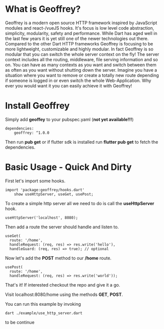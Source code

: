 
# What is Geoffrey?

Geoffrey is a modern open source HTTP framework inspired by JavaScript modules and react-/vueJS hooks. It's focus is low level code abstraction, simplicity, modularity, safety and performance. While Dart has aged well in the last few years it is yet still one of the newer technologies out there. Compared to the other Dart HTTP frameworks Geoffrey is focusing to be more lightweight, customizable and highly modular. In fact Geoffrey is so modular that you can switch the whole server context on the fly! The server context includes all the routing, middleware, file serving information and so on. You can have as many contexts as you want and switch between them as often as you want without shutting down the server. Imagine you have a situation where you want to remove or create a totally new route depending if someone is logged in or even switch the whole Web-Application. Why ever you would want it you can easily achieve it with Geoffrey! 

# Install Geoffrey

Simply add **geoffey** to your pubspec.yaml (**not yet available!!!**)

    dependencies:
        geoffrey: ^1.0.0

Then run **pub get** or if flutter sdk is installed run **flutter pub get** to fetch the dependencies. 

# Basic Usage - Quick And Dirty

First let's import some hooks.

    import 'package:geoffrey/hooks.dart' 
        show useHttpServer, useGet, usePost;

To create a simple http server all we need to do is call the **useHttpServer** hook. 

    useHttpServer('localhost', 8080);

Then add a route the server should handle and listen to.

    useGet(
      route: '/home',
      handleRequest: (req, res) => res.write('hello'),
      handleGuard: (req, res) => true); // optional

Now let's add the **POST** method to our **/home** route.

    usePost(
      route: '/home',
      handleRequest: (req, res) => res.write('world'));

That's it! If interested checkout the repo and give it a go. 

Visit localhost:8080/home using the methods **GET**, **POST**.

You can run this example by invoking

    dart ./example/use_http_server.dart

to be continue

